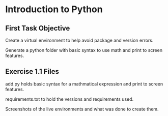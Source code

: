 # Introduction to Python
## First Task Objective

Create a virtual environment to help avoid package and version errors.

Generate a python folder with basic syntax to use math and print to screen features.

## Exercise 1.1 Files

add.py holds basic syntax for a mathmatical expression and print to screen features.

requirements.txt to hold the versions and requirements used. 

Screenshots of the live environments and what was done to create them. 